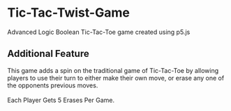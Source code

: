 # Tic-Tac-Twist-Game
Advanced Logic Boolean Tic-Tac-Toe game created using p5.js

## Additional Feature
This game adds a spin on the traditional game of Tic-Tac-Toe by allowing players to use their turn to either make their own move, or erase any one of the opponents previous moves. <br><br>
Each Player Gets 5 Erases Per Game.
